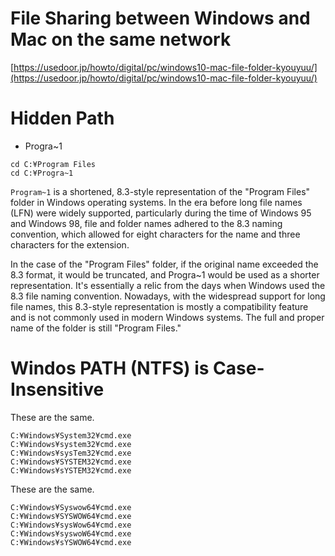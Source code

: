 # File Sharing between Windows and Mac on the same network 
[https://usedoor.jp/howto/digital/pc/windows10-mac-file-folder-kyouyuu/](https://usedoor.jp/howto/digital/pc/windows10-mac-file-folder-kyouyuu/)

# Hidden Path
- Progra~1
```
cd C:¥Program Files
cd C:¥Progra~1
```
`Program~1` is a shortened, 8.3-style representation of the "Program Files" folder in Windows operating systems. In the era before long file names (LFN) were widely supported, particularly during the time of Windows 95 and Windows 98, file and folder names adhered to the 8.3 naming convention, which allowed for eight characters for the name and three characters for the extension.

In the case of the "Program Files" folder, if the original name exceeded the 8.3 format, it would be truncated, and Progra~1 would be used as a shorter representation. It's essentially a relic from the days when Windows used the 8.3 file naming convention. Nowadays, with the widespread support for long file names, this 8.3-style representation is mostly a compatibility feature and is not commonly used in modern Windows systems. The full and proper name of the folder is still "Program Files."

# Windos PATH (NTFS) is Case-Insensitive
These are the same.  
```
C:¥Windows¥System32¥cmd.exe
C:¥Windows¥system32¥cmd.exe
C:¥Windows¥sysTem32¥cmd.exe
C:¥Windows¥SYSTEM32¥cmd.exe
C:¥Windows¥sYSTEM32¥cmd.exe
```
These are the same.  
```
C:¥Windows¥Syswow64¥cmd.exe
C:¥Windows¥SYSWOW64¥cmd.exe
C:¥Windows¥sysWow64¥cmd.exe
C:¥Windows¥syswoW64¥cmd.exe
C:¥Windows¥sYSWOW64¥cmd.exe
```